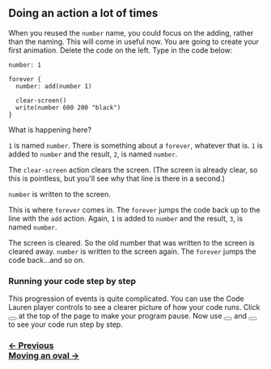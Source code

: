 ## Doing an action a lot of times

When you reused the `number` name, you could focus on the adding, rather than the naming.  This will come in useful now.  You are going to create your first animation. Delete the code on the left. Type in the code below:

```
number: 1

forever {
  number: add(number 1)

  clear-screen()
  write(number 600 200 "black")
}
```

What is happening here?

`1` is named `number`.  There is something about a `forever`, whatever that is.  `1` is added to `number` and the result, `2`, is named `number`.

The `clear-screen` action clears the screen. (The screen is already clear, so this is pointless, but you'll see why that line is there in a second.)

`number` is written to the screen.

This is where `forever` comes in.  The `forever` jumps the code back up to the line with the `add` action. Again, `1` is added to `number` and the result, `3`, is named `number`.

The screen is cleared. So the old number that was written to the screen is cleared away. `number` is written to the screen again.  The `forever` jumps the code back...and so on.

### Running your code step by step

This progression of events is quite complicated.  You can use the Code Lauren player controls to see a clearer picture of how your code runs.  Click <button class="example-pause-button"></button> at the top of the page to make your program pause.  Now use <button class="example-step-backwards-button"></button> and <button class="example-step-forwards-button"></button> to see your code run step by step.

### [← Previous](#reusing-a-name) <div class="next">[Moving an oval →](#moving-an-oval)</div>

